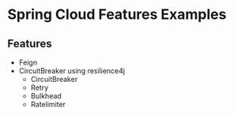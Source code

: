 # Spring Cloud Features Examples

## Features  

- Feign
- CircuitBreaker using resilience4j
  - CircuitBreaker
  - Retry
  - Bulkhead
  - Ratelimiter
